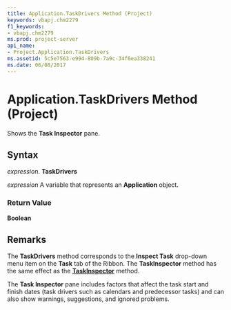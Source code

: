 ```yaml
---
title: Application.TaskDrivers Method (Project)
keywords: vbapj.chm2279
f1_keywords:
- vbapj.chm2279
ms.prod: project-server
api_name:
- Project.Application.TaskDrivers
ms.assetid: 5c5e7563-e994-809b-7a9c-34f6ea338241
ms.date: 06/08/2017
---
```



# Application.TaskDrivers Method (Project)

Shows the  **Task Inspector** pane.


## Syntax

 _expression_. **TaskDrivers**

 _expression_ A variable that represents an **Application** object.


### Return Value

 **Boolean**


## Remarks

The  **TaskDrivers** method corresponds to the **Inspect Task** drop-down menu item on the **Task** tab of the Ribbon. The **TaskInspector** method has the same effect as the **[TaskInspector](Project.Application.TaskInspector.md)** method.

The  **Task Inspector** pane includes factors that affect the task start and finish dates (task drivers such as calendars and predecessor tasks) and can also show warnings, suggestions, and ignored problems.


